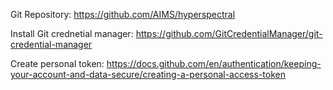 
Git Repository: https://github.com/AIMS/hyperspectral

Install Git crednetial manager:
https://github.com/GitCredentialManager/git-credential-manager

Create personal token: 
https://docs.github.com/en/authentication/keeping-your-account-and-data-secure/creating-a-personal-access-token

